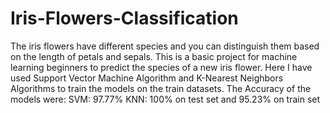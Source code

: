 # Iris-Flowers-Classification
The iris flowers have different species and you can distinguish them based on the length of petals and sepals. This is a basic project for machine learning beginners to predict the species of a new iris flower.
Here I have used Support Vector Machine Algorithm and K-Nearest Neighbors Algorithms to train the models on the train datasets.
The Accuracy of the models were:
  SVM: 97.77%
  KNN: 100% on test set and 95.23% on train set

